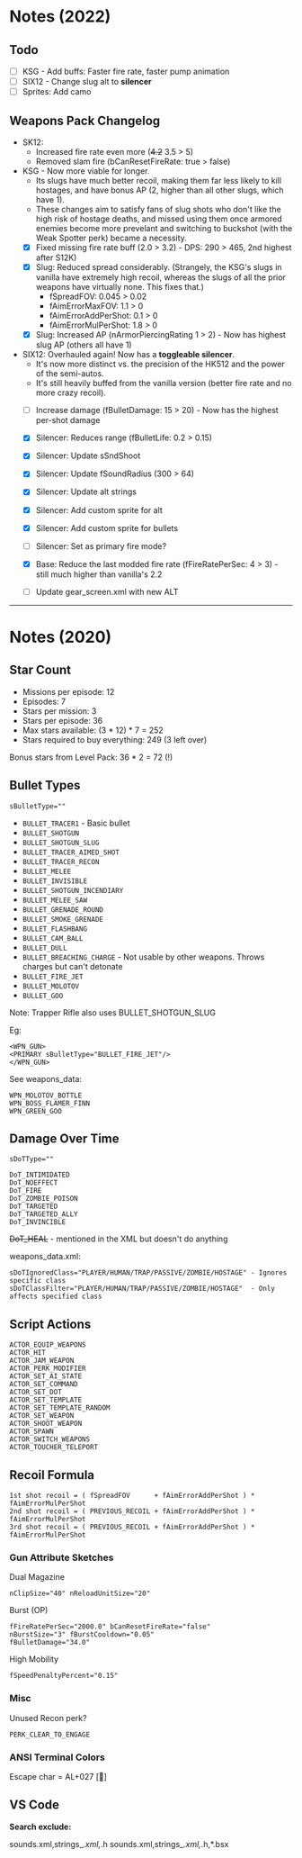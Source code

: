 # Notes (2022)

## Todo

- [ ] KSG   - Add buffs: Faster fire rate, faster pump animation
- [ ] SIX12 - Change slug alt to **silencer**
- [ ] Sprites: Add camo

## Weapons Pack Changelog

- SK12: 
  - Increased fire rate even more (~~4.2~~ 3.5 > 5)
  - Removed slam fire (bCanResetFireRate: true > false)
- KSG - Now more viable for longer. 
  - Its slugs have much better recoil, making them far less likely to kill hostages, and have bonus AP (2, higher than all other slugs, which have 1). 
  - These changes aim to satisfy fans of slug shots who don't like the high risk of hostage deaths, and missed using them once armored enemies become more prevelant and switching to buckshot (with the Weak Spotter perk) became a necessity.
  - [x] Fixed missing fire rate buff (2.0 > 3.2) - DPS: 290 > 465, 2nd highest after S12K)
  - [x] Slug: Reduced spread considerably. (Strangely, the KSG's slugs in vanilla have extremely high recoil, whereas the slugs of all the prior weapons have virtually none. This fixes that.)
    - fSpreadFOV: 0.045 > 0.02
	- fAimErrorMaxFOV: 1.1 > 0
	- fAimErrorAddPerShot: 0.1 > 0
	- fAimErrorMulPerShot: 1.8 > 0
  - [x] Slug: Increased AP (nArmorPiercingRating 1 > 2) - Now has highest slug AP (others all have 1)
  
- SIX12: Overhauled again! Now has a **toggleable silencer**.
  - It's now more distinct vs. the precision of the HK512 and the power of the semi-autos.
  - It's still heavily buffed from the vanilla version (better fire rate and no more crazy recoil).
  - [ ] Increase damage (fBulletDamage: 15 > 20) - Now has the highest per-shot damage
  - [x] Silencer: Reduces range (fBulletLife: 0.2 > 0.15)
  - [x] Silencer: Update sSndShoot
  - [x] Silencer: Update fSoundRadius (300 > 64)
  - [x] Silencer: Update alt strings
  - [x] Silencer: Add custom sprite for alt
  - [x] Silencer: Add custom sprite for bullets
  - [ ] Silencer: Set as primary fire mode?
  - [x] Base: Reduce the last modded fire rate (fFireRatePerSec: 4 > 3) - still much higher than vanilla's 2.2
  - [ ] Update gear_screen.xml with new ALT



---

# Notes (2020)

## Star Count

- Missions per episode: 12
- Episodes: 7
- Stars per mission: 3
- Stars per episode: 36
- Max stars available: (3 * 12) * 7 = 252
- Stars required to buy everything: 249 (3 left over)

Bonus stars from Level Pack: 36 * 2 = 72 (!)


## Bullet Types

`sBulletType=""`

- `BULLET_TRACER1` - Basic bullet
- `BULLET_SHOTGUN`
- `BULLET_SHOTGUN_SLUG`
- `BULLET_TRACER_AIMED_SHOT`
- `BULLET_TRACER_RECON`
- `BULLET_MELEE`
- `BULLET_INVISIBLE`
- `BULLET_SHOTGUN_INCENDIARY`
- `BULLET_MELEE_SAW`
- `BULLET_GRENADE_ROUND`
- `BULLET_SMOKE_GRENADE`
- `BULLET_FLASHBANG`
- `BULLET_CAM_BALL`
- `BULLET_DULL`
- `BULLET_BREACHING_CHARGE` - Not usable by other weapons. Throws charges but can't detonate
- `BULLET_FIRE_JET`
- `BULLET_MOLOTOV`
- `BULLET_GOO`

Note: Trapper Rifle also uses BULLET_SHOTGUN_SLUG

Eg:

	<WPN_GUN>
	<PRIMARY sBulletType="BULLET_FIRE_JET"/>
	</WPN_GUN>

See weapons_data:

	WPN_MOLOTOV_BOTTLE
	WPN_BOSS_FLAMER_FINN
	WPN_GREEN_GOO

## Damage Over Time

	sDoTType=""

	DoT_INTIMIDATED
	DoT_NOEFFECT
	DoT_FIRE
	DoT_ZOMBIE_POISON
	DoT_TARGETED
	DoT_TARGETED_ALLY
	DoT_INVINCIBLE

~~DoT_HEAL~~ - mentioned in the XML but doesn't do anything

weapons_data.xml:

	sDoTIgnoredClass="PLAYER/HUMAN/TRAP/PASSIVE/ZOMBIE/HOSTAGE" - Ignores specific class
	sDoTClassFilter="PLAYER/HUMAN/TRAP/PASSIVE/ZOMBIE/HOSTAGE"  - Only affects specified class


## Script Actions

	ACTOR_EQUIP_WEAPONS
	ACTOR_HIT
	ACTOR_JAM_WEAPON
	ACTOR_PERK_MODIFIER
	ACTOR_SET_AI_STATE
	ACTOR_SET_COMMAND
	ACTOR_SET_DOT
	ACTOR_SET_TEMPLATE
	ACTOR_SET_TEMPLATE_RANDOM
	ACTOR_SET_WEAPON
	ACTOR_SHOOT_WEAPON
	ACTOR_SPAWN
	ACTOR_SWITCH_WEAPONS
	ACTOR_TOUCHER_TELEPORT


## Recoil Formula

	1st shot recoil = ( fSpreadFOV      + fAimErrorAddPerShot ) * fAimErrorMulPerShot
	2nd shot recoil = ( PREVIOUS_RECOIL + fAimErrorAddPerShot ) * fAimErrorMulPerShot
	3rd shot recoil = ( PREVIOUS_RECOIL + fAimErrorAddPerShot ) * fAimErrorMulPerShot

### Gun Attribute Sketches

Dual Magazine

	nClipSize="40" nReloadUnitSize="20"

Burst (OP)

	fFireRatePerSec="2000.0" bCanResetFireRate="false"
	nBurstSize="3" fBurstCooldown="0.05"
	fBulletDamage="34.0"

High Mobility

	fSpeedPenaltyPercent="0.15"


### Misc

Unused Recon perk?

`PERK_CLEAR_TO_ENGAGE`


### ANSI Terminal Colors

Escape char = AL+027 []


## VS Code

**Search exclude:**

sounds.xml,strings_*.xml,*.h
sounds.xml,strings_*.xml,*.h,*.bsx
